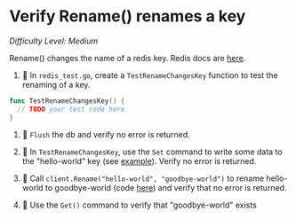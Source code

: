 # Verify Rename() renames a key

*Difficulty Level: Medium*

Rename() changes the name of a redis key.  Redis docs are [here](http://redis.io/commands/rename).

1. :star2:  In `redis_test.go`, create a `TestRenameChangesKey` function to test the renaming of a key.

```go
func TestRenameChangesKey() {
  // TODO your test code here  
}
```

1. :star2: `Flush` the db and verify no error is returned.

1. :star2: In `TestRenameChangesKey`, use the `Set` command to write some data to the "hello-world" key (see [example](https://github.com/hoisie/redis/blob/master/redis_test.go#L33-L37)). Verify no error is returned.

1. :star2: Call `client.Rename("hello-world", "goodbye-world")` to rename hello-world to goodbye-world (code [here](https://github.com/hoisie/redis/blob/master/redis.go#L404-L410)) and verify that no error is returned.

1. :star2: Use the `Get()` command to verify that "goodbye-world" exists 



